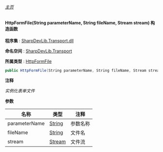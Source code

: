 ###### [主页](./Index.md "主页")

#### HttpFormFile(String parameterName, String fileName, Stream stream) 构造函数

**程序集** : [SharpDevLib.Transport.dll](./SharpDevLib.Transport.assembly.md "SharpDevLib.Transport.dll")

**命名空间** : [SharpDevLib.Transport](./SharpDevLib.Transport.namespace.md "SharpDevLib.Transport")

**所属类型** : [HttpFormFile](./SharpDevLib.Transport.HttpFormFile.md "HttpFormFile")

``` csharp
public HttpFormFile(String parameterName, String fileName, Stream stream)
```
**注释**

*实例化表单文件*


**参数**

|名称|类型|注释|
|---|---|---|
|parameterName|[String](https://learn.microsoft.com/en-us/dotnet/api/system.string "String")|参数名称|
|fileName|[String](https://learn.microsoft.com/en-us/dotnet/api/system.string "String")|文件名|
|stream|[Stream](https://learn.microsoft.com/en-us/dotnet/api/system.io.stream "Stream")|文件流|


